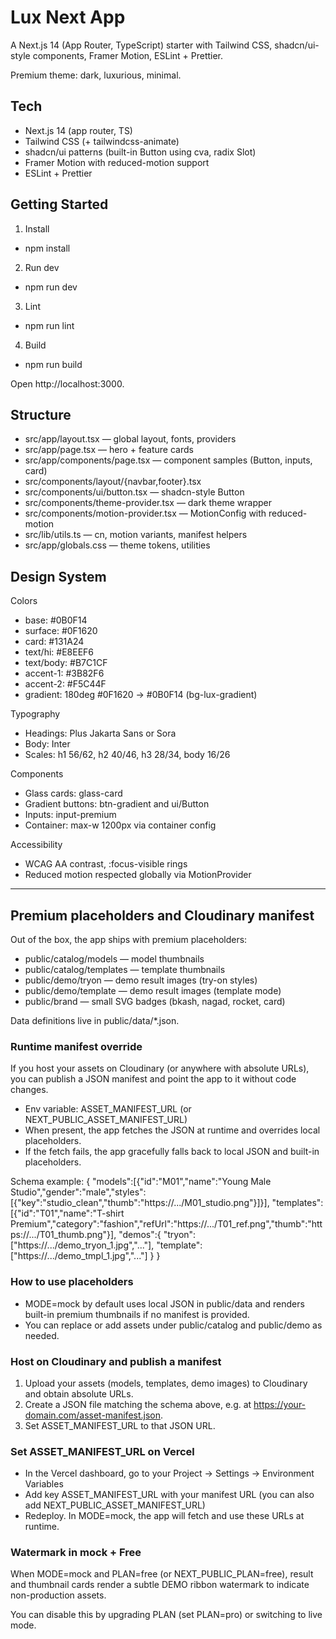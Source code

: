 # Lux Next App

A Next.js 14 (App Router, TypeScript) starter with Tailwind CSS, shadcn/ui-style components, Framer Motion, ESLint + Prettier.

Premium theme: dark, luxurious, minimal.

## Tech

- Next.js 14 (app router, TS)
- Tailwind CSS (+ tailwindcss-animate)
- shadcn/ui patterns (built-in Button using cva, radix Slot)
- Framer Motion with reduced-motion support
- ESLint + Prettier

## Getting Started

1) Install
- npm install
2) Run dev
- npm run dev
3) Lint
- npm run lint
4) Build
- npm run build

Open http://localhost:3000.

## Structure

- src/app/layout.tsx — global layout, fonts, providers
- src/app/page.tsx — hero + feature cards
- src/app/components/page.tsx — component samples (Button, inputs, card)
- src/components/layout/{navbar,footer}.tsx
- src/components/ui/button.tsx — shadcn-style Button
- src/components/theme-provider.tsx — dark theme wrapper
- src/components/motion-provider.tsx — MotionConfig with reduced-motion
- src/lib/utils.ts — cn, motion variants, manifest helpers
- src/app/globals.css — theme tokens, utilities

## Design System

Colors
- base: #0B0F14
- surface: #0F1620
- card: #131A24
- text/hi: #E8EEF6
- text/body: #B7C1CF
- accent-1: #3B82F6
- accent-2: #F5C44F
- gradient: 180deg #0F1620 → #0B0F14 (bg-lux-gradient)

Typography
- Headings: Plus Jakarta Sans or Sora
- Body: Inter
- Scales: h1 56/62, h2 40/46, h3 28/34, body 16/26

Components
- Glass cards: glass-card
- Gradient buttons: btn-gradient and ui/Button
- Inputs: input-premium
- Container: max-w 1200px via container config

Accessibility
- WCAG AA contrast, :focus-visible rings
- Reduced motion respected globally via MotionProvider

---

## Premium placeholders and Cloudinary manifest

Out of the box, the app ships with premium placeholders:

- public/catalog/models — model thumbnails
- public/catalog/templates — template thumbnails
- public/demo/tryon — demo result images (try-on styles)
- public/demo/template — demo result images (template mode)
- public/brand — small SVG badges (bkash, nagad, rocket, card)

Data definitions live in public/data/*.json.

### Runtime manifest override

If you host your assets on Cloudinary (or anywhere with absolute URLs), you can publish a JSON manifest and point the app to it without code changes.

- Env variable: ASSET_MANIFEST_URL (or NEXT_PUBLIC_ASSET_MANIFEST_URL)
- When present, the app fetches the JSON at runtime and overrides local placeholders.
- If the fetch fails, the app gracefully falls back to local JSON and built-in placeholders.

Schema example:
{
  "models":[{"id":"M01","name":"Young Male Studio","gender":"male","styles":[{"key":"studio_clean","thumb":"https://.../M01_studio.png"}]}],
  "templates":[{"id":"T01","name":"T-shirt Premium","category":"fashion","refUrl":"https://.../T01_ref.png","thumb":"https://.../T01_thumb.png"}],
  "demos":{
    "tryon":["https://.../demo_tryon_1.jpg","..."],
    "template":["https://.../demo_tmpl_1.jpg","..."]
  }
}

### How to use placeholders

- MODE=mock by default uses local JSON in public/data and renders built-in premium thumbnails if no manifest is provided.
- You can replace or add assets under public/catalog and public/demo as needed.

### Host on Cloudinary and publish a manifest

1) Upload your assets (models, templates, demo images) to Cloudinary and obtain absolute URLs.
2) Create a JSON file matching the schema above, e.g. at https://your-domain.com/asset-manifest.json.
3) Set ASSET_MANIFEST_URL to that JSON URL.

### Set ASSET_MANIFEST_URL on Vercel

- In the Vercel dashboard, go to your Project → Settings → Environment Variables
- Add key ASSET_MANIFEST_URL with your manifest URL (you can also add NEXT_PUBLIC_ASSET_MANIFEST_URL)
- Redeploy. In MODE=mock, the app will fetch and use these URLs at runtime.

### Watermark in mock + Free

When MODE=mock and PLAN=free (or NEXT_PUBLIC_PLAN=free), result and thumbnail cards render a subtle DEMO ribbon watermark to indicate non-production assets.

You can disable this by upgrading PLAN (set PLAN=pro) or switching to live mode.
